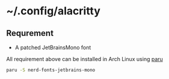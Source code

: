 # ~/.config/alacritty

## Requrement

- A patched JetBrainsMono font

All requirement above can be installed in Arch Linux using [paru](https://github.com/morganamilo/paru)
```bash
paru -S nerd-fonts-jetbrains-mono
```
